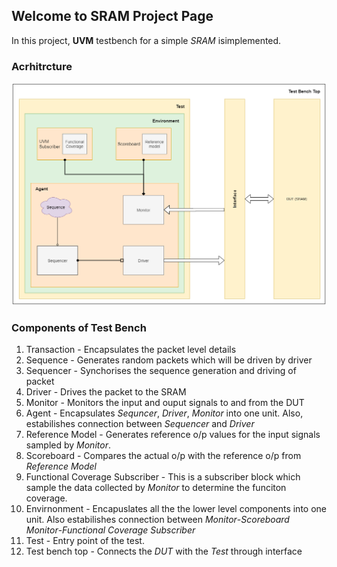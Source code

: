 ## Welcome to SRAM Project Page

In this project, **UVM** testbench for a simple *SRAM* isimplemented.

### Acrhitrcture
![image](image\SRAM_UVM_TB_2.png)

### Components of Test Bench
1. Transaction - Encapsulates the packet level details
2. Sequence - Generates random packets which will be driven by driver
3. Sequencer - Synchorises the sequence generation and driving of packet 
4. Driver - Drives the packet to the SRAM
5. Monitor - Monitors the input and ouput signals to and from the DUT 
6. Agent - Encapsulates _Sequncer_, _Driver_, _Monitor_ into one unit. Also, estabilishes connection between _Sequencer_ and _Driver_
7. Reference Model - Generates reference o/p values for the input signals sampled by _Monitor_.
6. Scoreboard - Compares the actual o/p with the reference o/p from _Reference Model_
5. Functional Coverage Subscriber - This is a subscriber block which sample the data collected by _Monitor_ to determine the funciton coverage.
7. Envirnonment - Encapuslates all the the lower level components into one unit. Also estabilishes connection between _Monitor_-_Scoreboard_  _Monitor_-_Functional Coverage Subscriber_
8. Test - Entry point of the test.
9. Test bench top - Connects the _DUT_ with the _Test_ through interface